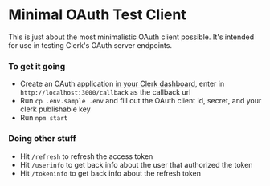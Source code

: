 # Minimal OAuth Test Client

This is just about the most minimalistic OAuth client possible. It's intended for use in testing Clerk's OAuth server endpoints.

### To get it going

- Create an OAuth application [in your Clerk dashboard](https://dashboard.clerk.com/last-active?path=/oauth-applications), enter in `http://localhost:3000/callback` as the callback url
- Run `cp .env.sample .env` and fill out the OAuth client id, secret, and your clerk publishable key
- Run `npm start`

### Doing other stuff

- Hit `/refresh` to refresh the access token
- Hit `/userinfo` to get back info about the user that authorized the token
- Hit `/tokeninfo` to get back info about the refresh token
